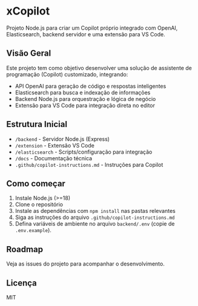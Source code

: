 # xCopilot

Projeto Node.js para criar um Copilot próprio integrado com OpenAI, Elasticsearch, backend servidor e uma extensão para VS Code.

## Visão Geral
Este projeto tem como objetivo desenvolver uma solução de assistente de programação (Copilot) customizado, integrando:
- API OpenAI para geração de código e respostas inteligentes
- Elasticsearch para busca e indexação de informações
- Backend Node.js para orquestração e lógica de negócio
- Extensão para VS Code para integração direta no editor

## Estrutura Inicial
- `/backend` - Servidor Node.js (Express)
- `/extension` - Extensão VS Code
- `/elasticsearch` - Scripts/configuração para integração
- `/docs` - Documentação técnica
- `.github/copilot-instructions.md` - Instruções para Copilot

## Como começar
1. Instale Node.js (>=18)
2. Clone o repositório
3. Instale as dependências com `npm install` nas pastas relevantes
4. Siga as instruções do arquivo `.github/copilot-instructions.md`
5. Defina variáveis de ambiente no arquivo `backend/.env` (copie de `.env.example`).

## Roadmap
Veja as issues do projeto para acompanhar o desenvolvimento.

## Licença
MIT
